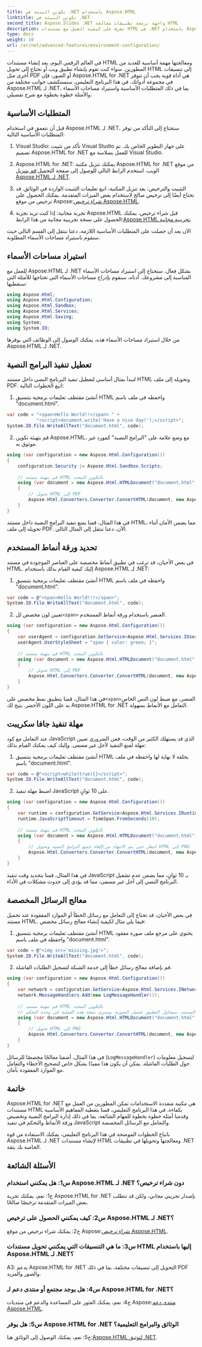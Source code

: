 ```yaml
---
title: تكوين البيئة في .NET باستخدام Aspose.HTML
linktitle: تكوين البيئة في .NET
second_title: Aspose.Slides .NET واجهة برمجة تطبيقات معالجة HTML
description: تعرف على كيفية العمل مع مستندات HTML في .NET باستخدام Aspose.HTML لمهام مثل إدارة البرامج النصية والأنماط المخصصة والتحكم في تنفيذ JavaScript والمزيد. يوفر هذا البرنامج التعليمي الشامل أمثلة خطوة بخطوة والأسئلة الشائعة لتبدأ.
type: docs
weight: 10
url: /ar/net/advanced-features/environment-configuration/
---
```


في العالم الرقمي اليوم، يعد إنشاء مستندات HTML ومعالجتها مهمة أساسية للعديد من المطورين. سواء كنت تقوم بإنشاء تطبيق ويب أو تحتاج إلى تحويل HTML إلى تنسيقات أخرى مثل PDF أو الصور، فإن Aspose.HTML for .NET هي أداة قوية يجب أن تتوفر في مجموعة أدواتك. في هذا البرنامج التعليمي، سنستكشف جوانب مختلفة من Aspose.HTML لـ .NET، بما في ذلك المتطلبات الأساسية واستيراد مساحات الأسماء والأمثلة خطوة بخطوة مع شرح تفصيلي.

## المتطلبات الأساسية

قبل أن نتعمق في استخدام Aspose.HTML لـ .NET، ستحتاج إلى التأكد من توفر المتطلبات الأساسية التالية:

1. Visual Studio: تأكد من تثبيت Visual Studio على جهاز التطوير الخاص بك. تم تصميم Aspose.HTML for .NET للعمل بسلاسة مع Visual Studio.

2.  Aspose.HTML for .NET: يمكنك تنزيل مكتبة Aspose.HTML for .NET من موقع الويب. استخدم الرابط التالي للوصول إلى صفحة التحميل:[قم بتنزيل Aspose.HTML لـ .NET](https://releases.aspose.com/html/net/).

3. التثبيت والترخيص: بعد تنزيل المكتبة، اتبع تعليمات التثبيت الواردة في الوثائق. قد تحتاج أيضًا إلى ترخيص صالح لاستخدام بعض الميزات المتقدمة. يمكنك الحصول على ترخيص من موقع Aspose:[شراء ترخيص Aspose.HTML](https://purchase.aspose.com/buy).

4.  تجربة مجانية: إذا كنت تريد تجربة Aspose.HTML قبل شراء ترخيص، يمكنك الحصول على نسخة تجريبية مجانية من هذا الرابط:[Aspose.HTML تجريبية مجانية](https://releases.aspose.com/).

الآن بعد أن حصلت على المتطلبات الأساسية اللازمة، دعنا ننتقل إلى القسم التالي حيث سنقوم باستيراد مساحات الأسماء المطلوبة.

## استيراد مساحات الأسماء

للعمل مع Aspose.HTML لـ .NET بشكل فعال، ستحتاج إلى استيراد مساحات الأسماء المناسبة إلى مشروعك. أدناه، سنقوم بإدراج مساحات الأسماء التي تحتاجها للأمثلة التي سنغطيها:

```csharp
using Aspose.Html;
using Aspose.Html.Configuration;
using Aspose.Html.Sandbox;
using Aspose.Html.Services;
using Aspose.Html.Saving;
using System;
using System.IO;
```

من خلال استيراد مساحات الأسماء هذه، يمكنك الوصول إلى الوظائف التي يوفرها Aspose.HTML لـ .NET.

## تعطيل تنفيذ البرامج النصية

لنبدأ بمثال أساسي لتعطيل تنفيذ البرنامج النصي داخل مستند HTML وتحويله إلى ملف PDF. اتبع الخطوات التالية:

1. أنشئ مقتطف تعليمات برمجية بتنسيق HTML واحفظه في ملف باسم "document.html".

```csharp
var code = "<span>Hello World!!</span> " +
           "<script>document.write('Have a nice day!');</script>";
System.IO.File.WriteAllText("document.html", code);
```

2. قم بتهيئة تكوين Aspose.HTML، مع وضع علامة على "البرامج النصية" كمورد غير موثوق به.

```csharp
using (var configuration = new Aspose.Html.Configuration())
{
    configuration.Security |= Aspose.Html.Sandbox.Scripts;
    
    // قم بتهيئة مستند HTML بالتكوين المحدد
    using (var document = new Aspose.Html.HTMLDocument("document.html", configuration))
    {
        // تحويل HTML إلى PDF
        Aspose.Html.Converters.Converter.ConvertHTML(document, new Aspose.Html.Saving.PdfSaveOptions(), "output.pdf");
    }
}
```

في هذا المثال، قمنا بمنع تنفيذ البرامج النصية داخل مستند HTML، مما يضمن الأمان أثناء تحويله إلى ملف PDF. الآن، دعنا ننتقل إلى المثال التالي.

## تحديد ورقة أنماط المستخدم

في بعض الأحيان، قد ترغب في تطبيق أنماط مخصصة على العناصر الموجودة في مستند HTML. إليك كيفية القيام بذلك باستخدام Aspose.HTML لـ .NET:

1. أنشئ مقتطف تعليمات برمجية بتنسيق HTML واحفظه في ملف باسم "document.html".

```csharp
var code = @"<span>Hello World!!!</span>";
System.IO.File.WriteAllText("document.html", code);
```

2.  تعيين لون مخصص لل`<span>` العنصر باستخدام ورقة أنماط المستخدم.

```csharp
using (var configuration = new Aspose.Html.Configuration())
{
    var userAgent = configuration.GetService<Aspose.Html.Services.IUserAgentService>();
    userAgent.UserStyleSheet = "span { color: green; }";
    
    // قم بتهيئة مستند HTML بالتكوين المحدد
    using (var document = new Aspose.Html.HTMLDocument("document.html", configuration))
    {
        // تحويل HTML إلى PDF
        Aspose.Html.Converters.Converter.ConvertHTML(document, new Aspose.Html.Saving.PdfSaveOptions(), "output.pdf");
    }
}
```

 في هذا المثال، قمنا بتطبيق نمط مخصص على`<span>`العنصر، مع ضبط لون النص الخاص به على اللون الأخضر. يتيح لك Aspose.HTML for .NET التعامل مع الأنماط بسهولة.

## مهلة تنفيذ جافا سكريبت

عند التعامل مع كود JavaScript الذي قد يستهلك الكثير من الوقت، فمن الضروري تعيين مهلة لمنع التنفيذ لأجل غير مسمى. وإليك كيف يمكنك القيام بذلك:

1. أنشئ مقتطف تعليمات برمجية بتنسيق HTML بحلقة لا نهاية لها واحفظه في ملف باسم "document.html".

```csharp
var code = @"<script>while(true){}</script>";
System.IO.File.WriteAllText("document.html", code);
```

2. اضبط مهلة تنفيذ JavaScript على 10 ثوانٍ.

```csharp
using (var configuration = new Aspose.Html.Configuration())
{
    var runtime = configuration.GetService<Aspose.Html.Services.IRuntimeService>();
    runtime.JavaScriptTimeout = TimeSpan.FromSeconds(10);
    
    // قم بتهيئة مستند HTML بالتكوين المحدد
    using (var document = new Aspose.Html.HTMLDocument("document.html", configuration))
    {
        // انتظر حتى يتم الانتهاء من/إلغاء جميع البرامج النصية وتحويل HTML إلى PNG
        Aspose.Html.Converters.Converter.ConvertHTML(document, new Aspose.Html.Saving.ImageSaveOptions(), "output.png");
    }
}
```

في هذا المثال، قمنا بتحديد وقت تنفيذ JavaScript بـ 10 ثوانٍ، مما يضمن عدم تشغيل البرنامج النصي إلى أجل غير مسمى، مما قد يؤدي إلى حدوث مشكلات في الأداء.

## معالج الرسائل المخصصة

في بعض الأحيان، قد تحتاج إلى التعامل مع رسائل الخطأ أو الموارد المفقودة عند تحميل مستند HTML. فيما يلي مثال لكيفية إنشاء معالج رسائل مخصص:

1. أنشئ مقتطف تعليمات برمجية بتنسيق HTML يحتوي على مرجع ملف صورة مفقود واحفظه في ملف باسم "document.html".

```csharp
var code = @"<img src='missing.jpg'>";
System.IO.File.WriteAllText("document.html", code);
```

2. قم بإضافة معالج رسائل خطأ إلى خدمة الشبكة لتسجيل الطلبات الفاشلة.

```csharp
using (var configuration = new Aspose.Html.Configuration())
{
    var network = configuration.GetService<Aspose.Html.Services.INetworkService>();
    network.MessageHandlers.Add(new LogMessageHandler());
    
    // قم بتهيئة مستند HTML بالتكوين المحدد
    // أثناء تحميل المستند، سيحاول التطبيق تحميل الصورة، وسنرى نتيجة هذه العملية في وحدة التحكم.
    using (var document = new Aspose.Html.HTMLDocument("document.html", configuration))
    {
        // تحويل HTML إلى PNG
        Aspose.Html.Converters.Converter.ConvertHTML(document, new Aspose.Html.Saving.ImageSaveOptions(), "output.png");
    }
}
```

في هذا المثال، أضفنا معالجًا مخصصًا للرسائل (`LogMessageHandler`) لتسجيل معلومات حول الطلبات الفاشلة. يمكن أن يكون هذا مفيدًا بشكل خاص لتصحيح الأخطاء والتعامل مع الموارد المفقودة بأمان.

## خاتمة

Aspose.HTML for .NET هي مكتبة متعددة الاستخدامات تمكن المطورين من العمل مع مستندات HTML بكفاءة. في هذا البرنامج التعليمي، قمنا بتغطية المفاهيم الأساسية وقدمنا أمثلة خطوة بخطوة للمهام الشائعة، بما في ذلك إدارة البرامج النصية وتخصيص ورقة الأنماط والتحكم في تنفيذ JavaScript والتعامل مع الرسائل المخصصة.

باتباع الخطوات الموضحة في هذا البرنامج التعليمي، يمكنك الاستفادة من قوة Aspose.HTML لـ .NET لإنشاء مستندات HTML ومعالجتها وتحويلها في تطبيقات .NET الخاصة بك بثقة.

## الأسئلة الشائعة

### س1: هل يمكنني استخدام Aspose.HTML لـ .NET دون شراء ترخيص؟

ج1: نعم، يمكنك تجربة Aspose.HTML for .NET بإصدار تجريبي مجاني، ولكن قد تتطلب بعض الميزات المتقدمة ترخيصًا صالحًا.

### س2: كيف يمكنني الحصول على ترخيص Aspose.HTML لـ .NET؟

 ج2: يمكنك شراء ترخيص من موقع Aspose:[شراء ترخيص Aspose.HTML](https://purchase.aspose.com/buy).

### س3: ما هي التنسيقات التي يمكنني تحويل مستندات HTML إليها باستخدام Aspose.HTML لـ .NET؟

A3: يدعم Aspose.HTML for .NET التحويل إلى تنسيقات مختلفة، بما في ذلك PDF والصور والمزيد.

### س4: هل يوجد مجتمع أو منتدى دعم لـ Aspose.HTML for .NET؟

 ج4: نعم، يمكنك العثور على المساعدة والدعم في منتديات Aspose:[منتدى دعم Aspose.HTML](https://forum.aspose.com/).

### س5: هل يوفر Aspose.HTML for .NET الوثائق والبرامج التعليمية؟

 ج5: نعم، يمكنك الوصول إلى الوثائق هنا:[Aspose.HTML لتوثيق .NET](https://reference.aspose.com/html/net/).